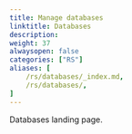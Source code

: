```yaml
---
title: Manage databases
linktitle: Databases
description: 
weight: 37
alwaysopen: false
categories: ["RS"]
aliases: [
    /rs/databases/_index.md,
    /rs/databases/,
]
---
```


Databases landing page.